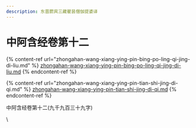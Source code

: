 ```yaml
---
description: 东晋罽宾三藏瞿昙僧伽提婆译
---
```


# 中阿含经卷第十二



{% content-ref url="zhongahan-wang-xiang-ying-pin-bing-po-ling-qi-jing-di-liu.md" %}
[zhongahan-wang-xiang-ying-pin-bing-po-ling-qi-jing-di-liu.md](zhongahan-wang-xiang-ying-pin-bing-po-ling-qi-jing-di-liu.md)
{% endcontent-ref %}

{% content-ref url="zhongahan-wang-xiang-ying-pin-tian-shi-jing-di-qi.md" %}
[zhongahan-wang-xiang-ying-pin-tian-shi-jing-di-qi.md](zhongahan-wang-xiang-ying-pin-tian-shi-jing-di-qi.md)
{% endcontent-ref %}









中阿含经卷第十二(九千九百三十九字)

\
